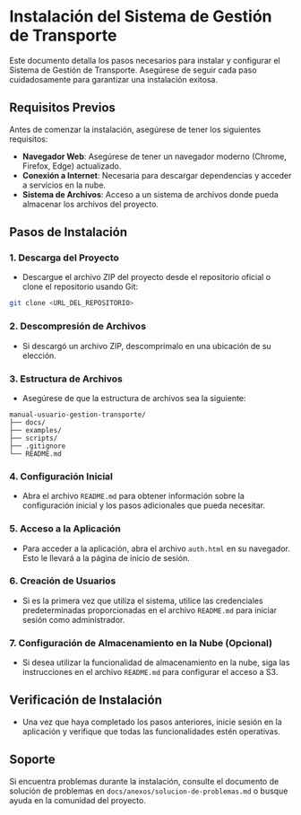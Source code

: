 # Instalación del Sistema de Gestión de Transporte

Este documento detalla los pasos necesarios para instalar y configurar el Sistema de Gestión de Transporte. Asegúrese de seguir cada paso cuidadosamente para garantizar una instalación exitosa.

## Requisitos Previos

Antes de comenzar la instalación, asegúrese de tener los siguientes requisitos:

- **Navegador Web**: Asegúrese de tener un navegador moderno (Chrome, Firefox, Edge) actualizado.
- **Conexión a Internet**: Necesaria para descargar dependencias y acceder a servicios en la nube.
- **Sistema de Archivos**: Acceso a un sistema de archivos donde pueda almacenar los archivos del proyecto.

## Pasos de Instalación

### 1. Descarga del Proyecto

- Descargue el archivo ZIP del proyecto desde el repositorio oficial o clone el repositorio usando Git:

```bash
git clone <URL_DEL_REPOSITORIO>
```

### 2. Descompresión de Archivos

- Si descargó un archivo ZIP, descomprímalo en una ubicación de su elección.

### 3. Estructura de Archivos

- Asegúrese de que la estructura de archivos sea la siguiente:

```
manual-usuario-gestion-transporte/
├── docs/
├── examples/
├── scripts/
├── .gitignore
└── README.md
```

### 4. Configuración Inicial

- Abra el archivo `README.md` para obtener información sobre la configuración inicial y los pasos adicionales que pueda necesitar.

### 5. Acceso a la Aplicación

- Para acceder a la aplicación, abra el archivo `auth.html` en su navegador. Esto le llevará a la página de inicio de sesión.

### 6. Creación de Usuarios

- Si es la primera vez que utiliza el sistema, utilice las credenciales predeterminadas proporcionadas en el archivo `README.md` para iniciar sesión como administrador.

### 7. Configuración de Almacenamiento en la Nube (Opcional)

- Si desea utilizar la funcionalidad de almacenamiento en la nube, siga las instrucciones en el archivo `README.md` para configurar el acceso a S3.

## Verificación de Instalación

- Una vez que haya completado los pasos anteriores, inicie sesión en la aplicación y verifique que todas las funcionalidades estén operativas.

## Soporte

Si encuentra problemas durante la instalación, consulte el documento de solución de problemas en `docs/anexos/solucion-de-problemas.md` o busque ayuda en la comunidad del proyecto.